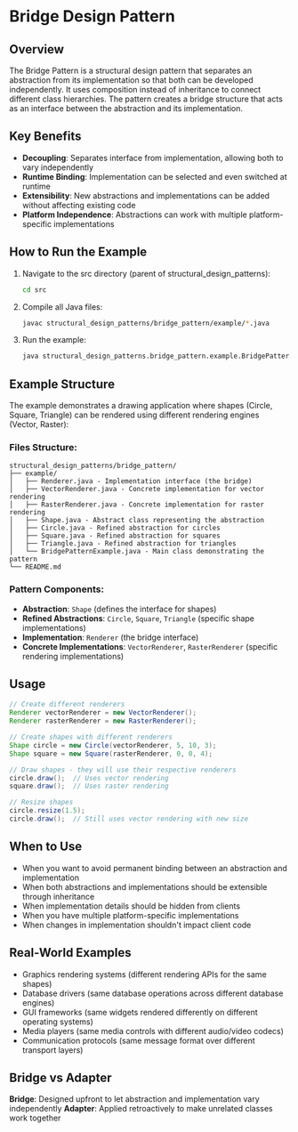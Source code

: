 # Bridge Design Pattern

## Overview

The Bridge Pattern is a structural design pattern that separates an abstraction from its implementation so that both can be developed independently. It uses composition instead of inheritance to connect different class hierarchies. The pattern creates a bridge structure that acts as an interface between the abstraction and its implementation.

## Key Benefits

- **Decoupling**: Separates interface from implementation, allowing both to vary independently
- **Runtime Binding**: Implementation can be selected and even switched at runtime
- **Extensibility**: New abstractions and implementations can be added without affecting existing code
- **Platform Independence**: Abstractions can work with multiple platform-specific implementations

## How to Run the Example

1. Navigate to the src directory (parent of structural_design_patterns):
   ```bash
   cd src
   ```

2. Compile all Java files:
   ```bash
   javac structural_design_patterns/bridge_pattern/example/*.java
   ```

3. Run the example:
   ```bash
   java structural_design_patterns.bridge_pattern.example.BridgePatternExample
   ```

## Example Structure

The example demonstrates a drawing application where shapes (Circle, Square, Triangle) can be rendered using different rendering engines (Vector, Raster):

### Files Structure:
```
structural_design_patterns/bridge_pattern/
├── example/
│   ├── Renderer.java - Implementation interface (the bridge)
│   ├── VectorRenderer.java - Concrete implementation for vector rendering
│   ├── RasterRenderer.java - Concrete implementation for raster rendering
│   ├── Shape.java - Abstract class representing the abstraction
│   ├── Circle.java - Refined abstraction for circles
│   ├── Square.java - Refined abstraction for squares
│   ├── Triangle.java - Refined abstraction for triangles
│   └── BridgePatternExample.java - Main class demonstrating the pattern
└── README.md
```

### Pattern Components:
- **Abstraction**: `Shape` (defines the interface for shapes)
- **Refined Abstractions**: `Circle`, `Square`, `Triangle` (specific shape implementations)
- **Implementation**: `Renderer` (the bridge interface)
- **Concrete Implementations**: `VectorRenderer`, `RasterRenderer` (specific rendering implementations)

## Usage

```java
// Create different renderers
Renderer vectorRenderer = new VectorRenderer();
Renderer rasterRenderer = new RasterRenderer();

// Create shapes with different renderers
Shape circle = new Circle(vectorRenderer, 5, 10, 3);
Shape square = new Square(rasterRenderer, 0, 0, 4);

// Draw shapes - they will use their respective renderers
circle.draw();  // Uses vector rendering
square.draw();  // Uses raster rendering

// Resize shapes
circle.resize(1.5);
circle.draw();  // Still uses vector rendering with new size
```

## When to Use

- When you want to avoid permanent binding between an abstraction and implementation
- When both abstractions and implementations should be extensible through inheritance
- When implementation details should be hidden from clients
- When you have multiple platform-specific implementations
- When changes in implementation shouldn't impact client code

## Real-World Examples

- Graphics rendering systems (different rendering APIs for the same shapes)
- Database drivers (same database operations across different database engines)
- GUI frameworks (same widgets rendered differently on different operating systems)
- Media players (same media controls with different audio/video codecs)
- Communication protocols (same message format over different transport layers)

## Bridge vs Adapter

**Bridge**: Designed upfront to let abstraction and implementation vary independently
**Adapter**: Applied retroactively to make unrelated classes work together
